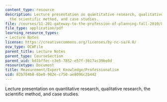 ```yaml
---
content_type: resource
description: Lecture presentation on quantitative research, qualitative research,
  the scientific method, and case studies.
file: /courses/11-201-gateway-to-the-profession-of-planning-fall-2010/82b784b86be0982ec750ae8096c2b442_MIT11_201F10_ses32_slides.pdf
file_type: application/pdf
learning_resource_types:
- Lecture Notes
license: https://creativecommons.org/licenses/by-nc-sa/4.0/
ocw_type: OCWFile
parent_title: Lecture Notes
parent_type: CourseSection
parent_uid: bd1bffec-c3e5-7852-e57f-3617ac39be0d
resourcetype: Document
title: Measurement/Expert Knowledge/Professionalism
uid: 82b784b8-6be0-982e-c750-ae8096c2b442
---
```

Lecture presentation on quantitative research, qualitative research, the scientific method, and case studies.
